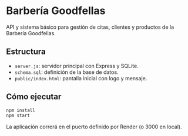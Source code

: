 # Barbería Goodfellas

API y sistema básico para gestión de citas, clientes y productos de la Barbería Goodfellas.

## Estructura
- `server.js`: servidor principal con Express y SQLite.
- `schema.sql`: definición de la base de datos.
- `public/index.html`: pantalla inicial con logo y mensaje.

## Cómo ejecutar
```bash
npm install
npm start
```

La aplicación correrá en el puerto definido por Render (o 3000 en local).
